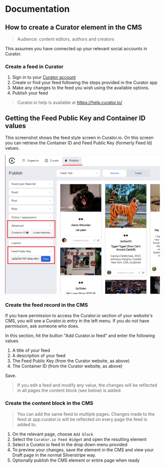# Documentation

## How to create a Curator element in the CMS

> Audience: content editors, authors and creators

This assumes you have connected up your relevant social accounts in Curator.

### Create a feed in Curator

1. Sign in to your [Curator account](https://app.curator.io)
1. Create or find your feed following the steps provided in the Curator app
1. Make any changes to the feed you wish using the available options.
1. Publish your feed

> Curator.io help is available at https://help.curator.io/

## Getting the Feed Public Key and Container ID values

This screenshot shows the feed style screen in Curator.io. On this screen you can retrieve the Container ID and Feed Public Key (formerly Feed Id) values.

<img src="../img/example.png">

### Create the feed record in the CMS

If you have permission to access the Curator.io section of your website's CMS, you will see a Curator.io entry in the left menu. If you do not have permission, ask someone who does.

In this section, hit the button "Add Curator.io feed" and enter the following values

1. A title of your feed
1. A description of your feed
1. The Feed Public Key (from the Curator website, as above)
1. The Container ID (from the Curator website, as above)

Save.

> If you edit a feed and modify any value, the changes will be reflected in all pages the content block (see below) is added.

### Create the content block in the CMS

> You can add the same feed to multiple pages. Changes made to the feed at app.curator.io will be reflected on every page the feed is added to.

1. On the relevant page, choose `Add block`
1. Select the `Curator.io Feed Widget` and open the resulting element
1. Select a Curator.io feed in the drop down menu provided
1. To preview your changes, save the element in the CMS and view your Draft page in the normal Silverstripe way.
1. Optionally publish the CMS element or entire page when ready
